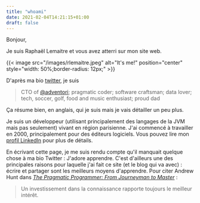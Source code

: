 ```yaml
---
title: "whoami"
date: 2021-02-04T14:21:15+01:00
draft: false
---
```


Bonjour,

Je suis Raphaël Lemaitre et vous avez atterri sur mon site web.

{{< image src="/images/rlemaitre.jpeg" alt="It's me!" position="center" style="width: 50%;border-radius: 12px;" >}}

D'après ma bio [twitter](https://twitter.com/rlemaitre), je suis

> CTO of [@adventori](https://twitter.com/adventori); pragmatic coder; software craftsman; data lover; tech, soccer, golf, food and music enthusiast; proud dad

Ça résume bien, en anglais, qui je suis mais je vais détailler un peu plus.

Je suis un développeur (utilisant principalement des langages de la JVM mais pas seulement) vivant en région parisienne. J'ai commencé à travailler en 2000, principalement pour des éditeurs logiciels. Vous pouvez lire mon [profil LinkedIn](https://linkedin.com/in/rlemaitre/) pour plus de détails.

En écrivant cette page, je me suis rendu compte qu'il manquait quelque chose à ma bio Twitter : J'adore apprendre.
C'est d'ailleurs une des principales raisons pour laquelle j'ai fait ce site (et le blog qui va avec) : écrire et partager sont les meilleurs moyens d'apprendre.
Pour citer Andrew Hunt dans <cite>[The Pragmatic Programmer: From Journeyman to Master](https://www.pragprog.com/titles/tpp20/the-pragmatic-programmer-20th-anniversary-edition/)</cite> :

> Un investissement dans la connaissance rapporte toujours le meilleur intérêt.

